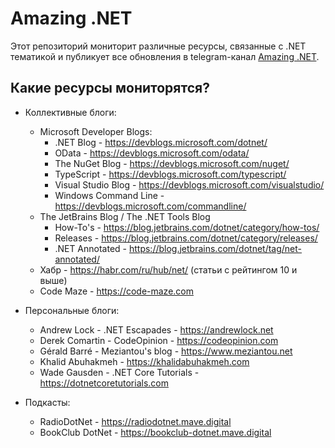 # Amazing .NET

Этот репозиторий мониторит различные ресурсы, связанные с .NET тематикой и публикует все обновления в telegram-канал [Amazing .NET](https://t.me/amazing_dotnet).

## Какие ресурсы мониторятся?

- Коллективные блоги:
    - Microsoft Developer Blogs:
        - .NET Blog - https://devblogs.microsoft.com/dotnet/
        - OData - https://devblogs.microsoft.com/odata/
        - The NuGet Blog - https://devblogs.microsoft.com/nuget/
        - TypeScript - https://devblogs.microsoft.com/typescript/
        - Visual Studio Blog - https://devblogs.microsoft.com/visualstudio/
        - Windows Command Line - https://devblogs.microsoft.com/commandline/
    - The JetBrains Blog / The .NET Tools Blog
        - How-To's - https://blog.jetbrains.com/dotnet/category/how-tos/
        - Releases - https://blog.jetbrains.com/dotnet/category/releases/
        - .NET Annotated - https://blog.jetbrains.com/dotnet/tag/net-annotated/
    - Хабр - https://habr.com/ru/hub/net/ (статьи с рейтингом 10 и выше)
    - Code Maze - https://code-maze.com

- Персональные блоги:
    - Andrew Lock - .NET Escapades - https://andrewlock.net
    - Derek Comartin - CodeOpinion - https://codeopinion.com
    - Gérald Barré - Meziantou's blog - https://www.meziantou.net
    - Khalid Abuhakmeh - https://khalidabuhakmeh.com
    - Wade Gausden - .NET Core Tutorials - https://dotnetcoretutorials.com

- Подкасты:
    - RadioDotNet - https://radiodotnet.mave.digital
    - BookClub DotNet - https://bookclub-dotnet.mave.digital
